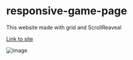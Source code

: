 # responsive-game-page
This website made with grid and ScrollReaveal

[Link to site](https://sweet-bubblegum-a687e8.netlify.app/)

![image](https://github.com/AlexanderZarubin/responsive-game-page/assets/82836455/f6d2a4d2-7919-4ca3-aa22-5b80612948e0)


